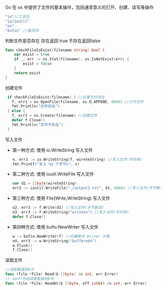 Go 在 os 中提供了文件的基本操作，包括通常意义的打开、创建、读写等操作

```go
"io"//工具包
"io/ioutil" 
"os"
"bufio" //缓存IO
```

判断文件是否存在  存在返回 true 不存在返回false

```go
func checkFileIsExist(filename string) bool {
    var exist = true
    if _, err := os.Stat(filename); os.IsNotExist(err) {
        exist = false
    }
    return exist
}
```

创建文件

```go
 if checkFileIsExist(filename) { //如果文件存在
   f, err1 = os.OpenFile(filename, os.O_APPEND, 0666) //打开文件
   fmt.Println("文件存在")
 } else {
   f, err1 = os.Create(filename) //创建文件
   defer f.Close()
   fmt.Println("文件不存在")
 }
```

写入文件

+ 第一种方式: 使用 io.WriteString 写入文件

  ```go
  n, err1 := io.WriteString(f, wireteString) //写入文件(字符串)
  fmt.Printf("写入 %d 个字节n", n)
  ```

+ 第二种方式: 使用 ioutil.WriteFile 写入文件

  ```go
  var d1 = []byte(wireteString)
  err2 := ioutil.WriteFile("./output2.txt", d1, 0666) //写入文件(字节数组)
  ```

+ 第三种方式:  使用 File(Write,WriteString) 写入文件

  ```go
  n2, err3 := f.Write(d1) //写入文件(字节数组)
  n3, err3 := f.WriteString("writesn") //写入文件(字符串)
  defer f.Close()
  ```

+ 第四种方式:  使用 bufio.NewWriter 写入文件

  ```go
  w := bufio.NewWriter(f) //创建新的 Writer 对象
  n4, err3 := w.WriteString("bufferedn")
  w.Flush()
  f.Close()
  ```



读取文件

```go
//读取数据到b中 
func (file *File) Read(b []byte) (n int, err Error) 
// 从off开始读取数据到b中 
func (file *File) ReadAt(b []byte, off int64) (n int, err Error)
```

